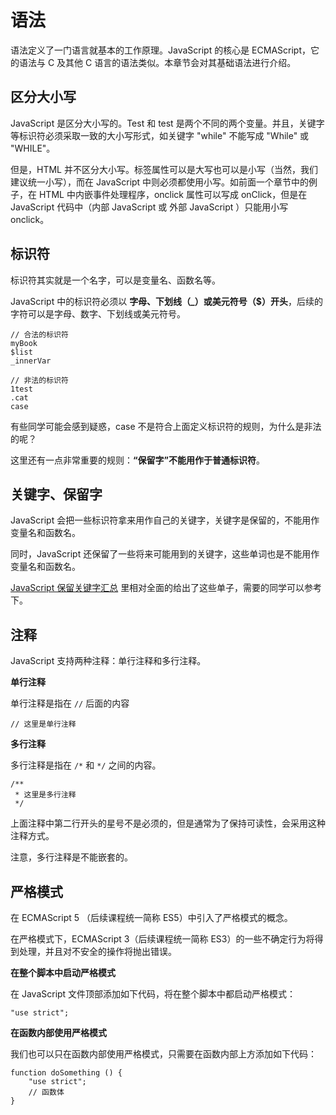 # 语法

语法定义了一门语言就基本的工作原理。JavaScript 的核心是 ECMAScript，它的语法与 C 及其他 C 语言的语法类似。本章节会对其基础语法进行介绍。

## 区分大小写

JavaScript 是区分大小写的。Test 和 test 是两个不同的两个变量。并且，关键字等标识符必须采取一致的大小写形式，如关键字 "while" 不能写成 "While" 或 "WHILE"。

但是，HTML 并不区分大小写。标签属性可以是大写也可以是小写（当然，我们建议统一小写），而在 JavaScript 中则必须都使用小写。如前面一个章节中的例子，在 HTML 中内嵌事件处理程序，onclick 属性可以写成 onClick，但是在 JavaScript 代码中（内部 JavaScript 或 外部 JavaScript ）只能用小写 onclick。

## 标识符

标识符其实就是一个名字，可以是变量名、函数名等。

JavaScript 中的标识符必须以 **字母、下划线（\_）或美元符号（$）开头**，后续的字符可以是字母、数字、下划线或美元符号。

```
// 合法的标识符
myBook
$list
_innerVar

// 非法的标识符
1test
.cat
case
```

有些同学可能会感到疑惑，case 不是符合上面定义标识符的规则，为什么是非法的呢？

这里还有一点非常重要的规则：**“保留字”不能用作于普通标识符**。

## 关键字、保留字

JavaScript 会把一些标识符拿来用作自己的关键字，关键字是保留的，不能用作变量名和函数名。

同时，JavaScript 还保留了一些将来可能用到的关键字，这些单词也是不能用作变量名和函数名。

[JavaScript 保留关键字汇总](http://m.jb51.net/article/75688.htm) 里相对全面的给出了这些单子，需要的同学可以参考下。

## 注释

JavaScript 支持两种注释：单行注释和多行注释。

**单行注释**

单行注释是指在 `//` 后面的内容

```
// 这里是单行注释
```

**多行注释**

多行注释是指在 `/*` 和 `*/` 之间的内容。

```
/**
 * 这里是多行注释
 */
```

上面注释中第二行开头的星号不是必须的，但是通常为了保持可读性，会采用这种注释方式。

注意，多行注释是不能嵌套的。

## 严格模式

在 ECMAScript 5 （后续课程统一简称 ES5）中引入了严格模式的概念。

在严格模式下，ECMAScript 3（后续课程统一简称 ES3）的一些不确定行为将得到处理，并且对不安全的操作将抛出错误。

**在整个脚本中启动严格模式**

在 JavaScript 文件顶部添加如下代码，将在整个脚本中都启动严格模式：

```
"use strict";
```

**在函数内部使用严格模式**

我们也可以只在函数内部使用严格模式，只需要在函数内部上方添加如下代码：

```
function doSomething () {
    "use strict";
    // 函数体
}
```



